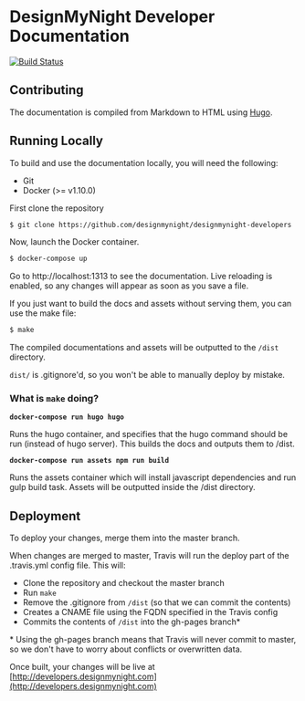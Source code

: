 # DesignMyNight Developer Documentation

[![Build Status](https://travis-ci.org/designmynight/designmynight-developers.svg?branch=master)](https://travis-ci.org/designmynight/designmynight-developers)

## Contributing

The documentation is compiled from Markdown to HTML using [Hugo](https://gohugo.io).

## Running Locally

To build and use the documentation locally, you will need the following:

* Git
* Docker (>= v1.10.0)

First clone the repository

```bash
$ git clone https://github.com/designmynight/designmynight-developers
```

Now, launch the Docker container.

```bash
$ docker-compose up
```

Go to http://localhost:1313 to see the documentation. Live reloading is enabled, so any changes will appear as soon as you save a file.

If you just want to build the docs and assets without serving them, you can use the make file:

```bash
$ make
```

The compiled documentations and assets will be outputted to the `/dist` directory.

`dist/` is .gitignore'd, so you won't be able to manually deploy by mistake.

### What is `make` doing?

**`docker-compose run hugo hugo`**

Runs the hugo container, and specifies that the hugo command should be run (instead of hugo server). This builds the docs and outputs them to /dist.

**`docker-compose run assets npm run build`**

Runs the assets container which will install javascript dependencies and run gulp build task. Assets will be outputted inside the /dist directory.

## Deployment

To deploy your changes, merge them into the master branch.

When changes are merged to master, Travis will run the deploy part of the .travis.yml config file. This will:

* Clone the repository and checkout the master branch
* Run `make`
* Remove the .gitignore from `/dist` (so that we can commit the contents)
* Creates a CNAME file using the FQDN specified in the Travis config
* Commits the contents of `/dist` into the gh-pages branch*

\* Using the gh-pages branch means that Travis will never commit to master, so we don't have to worry about conflicts or overwritten data.

Once built, your changes will be live at [http://developers.designmynight.com](http://developers.designmynight.com)
